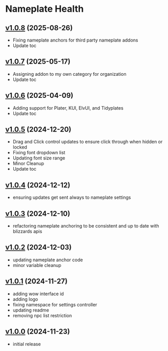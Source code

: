 # Nameplate Health

## [v1.0.8](https://github.com/rbgdevx/nameplate-health/releases/tag/v1.0.8) (2025-08-26)

- Fixing nameplate anchors for third party nameplate addons
- Update toc

## [v1.0.7](https://github.com/rbgdevx/nameplate-health/releases/tag/v1.0.7) (2025-05-17)

- Assigning addon to my own category for organization
- Update toc

## [v1.0.6](https://github.com/rbgdevx/nameplate-health/releases/tag/v1.0.6) (2025-04-09)

- Adding support for Plater, KUI, ElvUI, and Tidyplates
- Update toc

## [v1.0.5](https://github.com/rbgdevx/nameplate-health/releases/tag/v1.0.5) (2024-12-20)

- Drag and Click control updates to ensure click through when hidden or locked
- Fixing font dropdown list
- Updating font size range
- Minor Cleanup
- Update toc

## [v1.0.4](https://github.com/rbgdevx/nameplate-health/releases/tag/v1.0.4) (2024-12-12)

- ensuring updates get sent always to nameplate settings

## [v1.0.3](https://github.com/rbgdevx/nameplate-health/releases/tag/v1.0.3) (2024-12-10)

- refactoring nameplate anchoring to be consistent and up to date with blizzards apis

## [v1.0.2](https://github.com/rbgdevx/nameplate-health/releases/tag/v1.0.2) (2024-12-03)

- updating nameplate anchor code
- minor variable cleanup

## [v1.0.1](https://github.com/rbgdevx/nameplate-health/releases/tag/v1.0.1) (2024-11-27)

- adding wow interface id
- adding logo
- fixing namespace for settings controller
- updating readme
- removing npc list restriction

## [v1.0.0](https://github.com/rbgdevx/nameplate-health/releases/tag/v1.0.0) (2024-11-23)

- initial release
